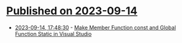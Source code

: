 # [Published on 2023-09-14](index.md)

* [2023-09-14, 17:48:30](https://lobste.rs/s/keot20/make_member_function_const_global) - [Make Member Function const and Global Function Static in Visual Studio](https://devblogs.microsoft.com/cppblog/make-member-function-const-and-global-function-static-in-visual-studio/)
